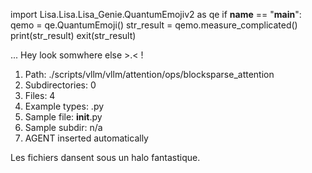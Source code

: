 
import Lisa.Lisa.Lisa_Genie.QuantumEmojiv2 as qe
if __name__ == "__main__":
  qemo = qe.QuantumEmoji()
  str_result = qemo.measure_complicated()
  print(str_result)
  exit(str_result)

... Hey look somwhere else >.< !

1. Path: ./scripts/vllm/vllm/attention/ops/blocksparse_attention
2. Subdirectories: 0
3. Files: 4
4. Example types: .py
5. Sample file: __init__.py
6. Sample subdir: n/a
7. AGENT inserted automatically

Les fichiers dansent sous un halo fantastique.

